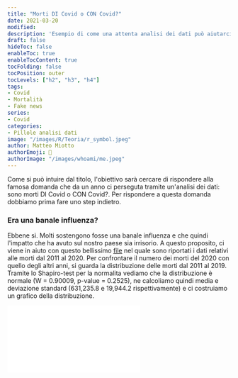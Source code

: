 ```yaml
---
title: "Morti DI Covid o CON Covid?"
date: 2021-03-20
modified: 
description: 'Esempio di come una attenta analisi dei dati può aiutarci a comprendere meglio la questione "di Covid o con covid?'
draft: false
hideToc: false
enableToc: true
enableTocContent: true
tocFolding: false
tocPosition: outer
tocLevels: ["h2", "h3", "h4"]
tags:
- Covid
- Mortalità
- Fake news
series:
- Covid
categories:
- Pillole analisi dati
image: "/images/R/Teoria/r_symbol.jpeg"
author: Matteo Miotto
authorEmoji: 🤖
authorImage: "/images/whoami/me.jpeg"
---
```



Come si può intuire dal titolo, l'obiettivo sarà cercare di rispondere alla famosa domanda che da un anno ci perseguta tramite un'analisi dei dati: sono morti DI Covid o CON Covid?. Per rispondere a questa domanda dobbiamo prima fare uno step indietro.

### Era una banale influenza?

Ebbene sì. Molti sostengono fosse una banale influenza e che quindi l'impatto che ha avuto sul nostro paese sia irrisorio. A questo proposito, ci viene in aiuto con questo bellissimo [file](https://www.istat.it/it/files//2020/03/Dataset-decessi-comunali-giornalieri-e-tracciato-record_5marzo.zip) nel quale sono riportati i dati relativi alle morti dal 2011 al 2020. Per confrontare il numero dei morti del 2020 con quello degli altri anni, si guarda la distribuzione delle morti dal 2011 al 2019. Tramite lo Shapiro-test per la normalita vediamo che la distribuzione è normale (W = 0.90009, p-value = 0.2525), ne calcoliamo quindi media e deviazione standard (631,235.8 e 19,944.2 rispettivamente) e ci costruiamo un grafico della distribuzione.

![](images/Pillole/Analisi_dati/di_covid_o_con_covid/distribuzione_morti_2011_2019.pdf)



